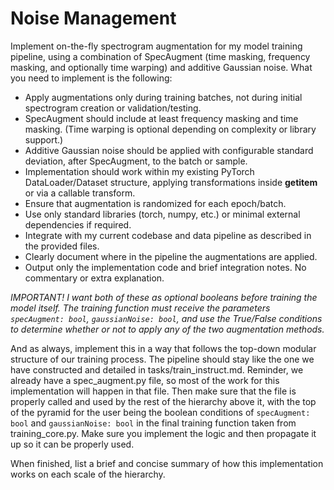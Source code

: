 # Noise Management

Implement on-the-fly spectrogram augmentation for my model training pipeline, using a combination of SpecAugment (time masking, frequency masking, and optionally time warping) and additive Gaussian noise. What you need to implement is the following:

- Apply augmentations only during training batches, not during initial spectrogram creation or validation/testing.
- SpecAugment should include at least frequency masking and time masking. (Time warping is optional depending on complexity or library support.)
- Additive Gaussian noise should be applied with configurable standard deviation, after SpecAugment, to the batch or sample.
- Implementation should work within my existing PyTorch DataLoader/Dataset structure, applying transformations inside __getitem__ or via a callable transform.
- Ensure that augmentation is randomized for each epoch/batch.
- Use only standard libraries (torch, numpy, etc.) or minimal external dependencies if required.
- Integrate with my current codebase and data pipeline as described in the provided files.
- Clearly document where in the pipeline the augmentations are applied.
- Output only the implementation code and brief integration notes. No commentary or extra explanation.

*IMPORTANT! I want both of these as optional booleans before training the model itself. The training function must receive the parameters ```specAugment: bool```, ```gaussianNoise: bool```, and use the True/False conditions to determine whether or not to apply any of the two augmentation methods.*

And as always, implement this in a way that follows the top-down modular structure of our training process. The pipeline should stay like the one we have constructed and detailed in tasks/train_instruct.md. Reminder, we already have a spec_augment.py file, so most of the work for this implementation will happen in that file. Then make sure that the file is properly called and used by the rest of the hierarchy above it, with the top of the pyramid for the user being the boolean conditions of ```specAugment: bool``` and ```gaussianNoise: bool``` in the final training function taken from training_core.py. Make sure you implement the logic and then propagate it up so it can be properly used.

When finished, list a brief and concise summary of how this implementation works on each scale of the hierarchy.
